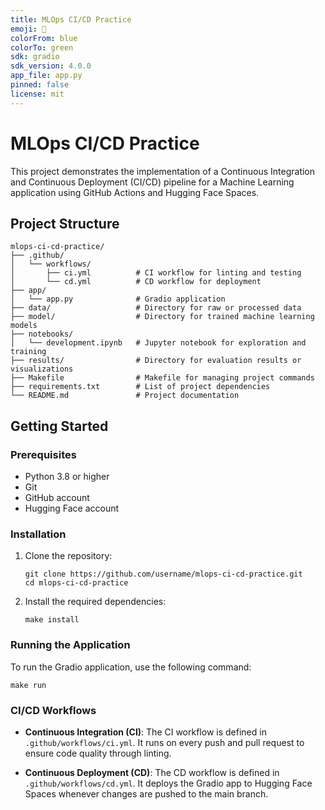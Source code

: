 ```yaml
---
title: MLOps CI/CD Practice
emoji: 🏥
colorFrom: blue
colorTo: green
sdk: gradio
sdk_version: 4.0.0
app_file: app.py
pinned: false
license: mit
---
```


# MLOps CI/CD Practice

This project demonstrates the implementation of a Continuous Integration and Continuous Deployment (CI/CD) pipeline for a Machine Learning application using GitHub Actions and Hugging Face Spaces.

## Project Structure

```
mlops-ci-cd-practice/
├── .github/
│   └── workflows/
│       ├── ci.yml          # CI workflow for linting and testing
│       └── cd.yml          # CD workflow for deployment
├── app/
│   └── app.py              # Gradio application
├── data/                   # Directory for raw or processed data
├── model/                  # Directory for trained machine learning models
├── notebooks/
│   └── development.ipynb   # Jupyter notebook for exploration and training
├── results/                # Directory for evaluation results or visualizations
├── Makefile                # Makefile for managing project commands
├── requirements.txt        # List of project dependencies
└── README.md               # Project documentation
```

## Getting Started

### Prerequisites

- Python 3.8 or higher
- Git
- GitHub account
- Hugging Face account

### Installation

1. Clone the repository:
   ```
   git clone https://github.com/username/mlops-ci-cd-practice.git
   cd mlops-ci-cd-practice
   ```

2. Install the required dependencies:
   ```
   make install
   ```

### Running the Application

To run the Gradio application, use the following command:
```
make run
```

### CI/CD Workflows

- **Continuous Integration (CI)**: The CI workflow is defined in `.github/workflows/ci.yml`. It runs on every push and pull request to ensure code quality through linting.
  
- **Continuous Deployment (CD)**: The CD workflow is defined in `.github/workflows/cd.yml`. It deploys the Gradio app to Hugging Face Spaces whenever changes are pushed to the main branch.
  
